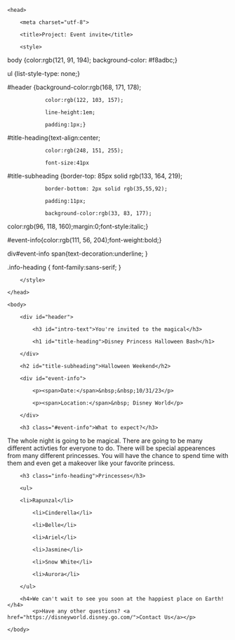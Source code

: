 <!DOCTYPE html>

<html>

    <head>

        <meta charset="utf-8">

        <title>Project: Event invite</title>

        <style>
    

body    {color:rgb(121, 91, 194);
            background-color: #f8adbc;}

 ul         {list-style-type: none;} 

#header  {background-color:rgb(168, 171, 178);

                color:rgb(122, 103, 157);

                line-height:1em;

                padding:1px;}

#title-heading{text-align:center;

                color:rgb(248, 151, 255);

                font-size:41px

#title-subheading {border-top: 85px solid rgb(133, 164, 219);

                border-bottom: 2px solid rgb(35,55,92);

                padding:11px;

                background-color:rgb(33, 83, 177);

color:rgb(96, 118, 160);margin:0;font-style:italic;}

#event-info{color:rgb(111, 56, 204);font-weight:bold;}

div#event-info span{text-decoration:underline; }

.info-heading { font-family:sans-serif; }

        </style>

    </head>

    <body>

        <div id="header">

            <h3 id="intro-text">You're invited to the magical</h3>

            <h1 id="title-heading">Disney Princess Halloween Bash</h1>

        </div>

        <h2 id="title-subheading">Halloween Weekend</h2>

        <div id="event-info">

            <p><span>Date:</span>&nbsp;&nbsp;10/31/23</p>

            <p><span>Location:</span>&nbsp; Disney World</p>

        </div>

        <h3 class="#event-info">What to expect?</h3>

<p>The whole night is going to be magical. There are going to be many different activties for everyone to do. There will be special appearences from many different princesses. You will have the chance to spend time with them and even get a makeover like your favorite princess. </p>

        <h3 class="info-heading">Princesses</h3>

        <ul>

        <li>Rapunzal</li>

            <li>Cinderella</li>

            <li>Belle</li>

            <li>Ariel</li>

            <li>Jasmine</li>

            <li>Snow White</li>

            <li>Aurora</li>

        </ul>

        <h4>We can't wait to see you soon at the happiest place on Earth!</h4>
            <p>Have any other questions? <a href="https://disneyworld.disney.go.com/">Contact Us</a></p>

    </body>

</html>
